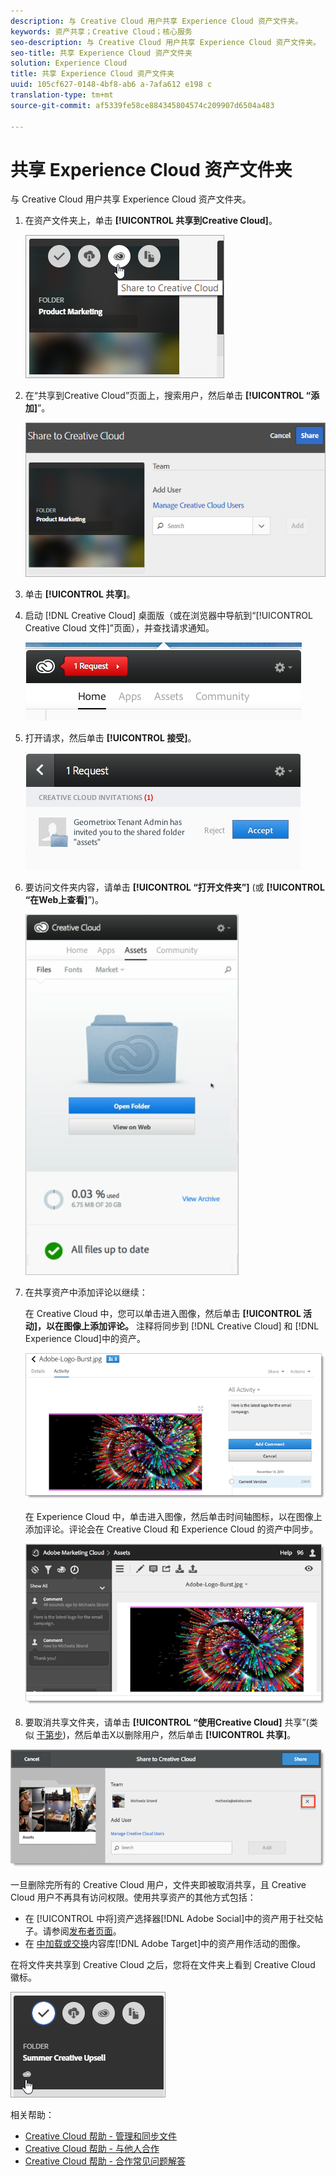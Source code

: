 ```yaml
---
description: 与 Creative Cloud 用户共享 Experience Cloud 资产文件夹。
keywords: 资产共享；Creative Cloud；核心服务
seo-description: 与 Creative Cloud 用户共享 Experience Cloud 资产文件夹。
seo-title: 共享 Experience Cloud 资产文件夹
solution: Experience Cloud
title: 共享 Experience Cloud 资产文件夹
uuid: 105cf627-0148-4bf8-ab6 a-7afa612 e198 c
translation-type: tm+mt
source-git-commit: af5339fe58ce884345804574c209907d6504a483

---
```



# 共享 Experience Cloud 资产文件夹

与 Creative Cloud 用户共享 Experience Cloud 资产文件夹。

1. 在资产文件夹上，单击 **[!UICONTROL 共享到Creative Cloud]**。

   ![步骤结果](assets/asset-share-cc.png)
1. 在“共享到Creative Cloud”页面上，搜索用户，然后单击 **[!UICONTROL “添加]**”。

   ![](assets/asset-share-cc-page.png)

1. 单击 **[!UICONTROL 共享]**。
1. 启动 [!DNL Creative Cloud] 桌面版（或在浏览器中导航到“[!UICONTROL Creative Cloud 文件]”页面），并查找请求通知。

   ![](assets/cc_share_request.png)
1. 打开请求，然后单击 **[!UICONTROL 接受]**。

   ![步骤结果](assets/cc_share_accept.png)
1. 要访问文件夹内容，请单击 **[!UICONTROL “打开文件夹”]** (或 **[!UICONTROL “在Web上查看]**”)。

   ![步骤结果](assets/creative_cloud_open_folder.png)
1. 在共享资产中添加评论以继续：

   在 Creative Cloud 中，您可以单击进入图像，然后单击 **[!UICONTROL 活动]，以在图像上添加评论。** 注释将同步到 [!DNL Creative Cloud] 和 [!DNL Experience Cloud]中的资产。

   ![](assets/asset_comment_cc.png)

   在 Experience Cloud 中，单击进入图像，然后单击时间轴图标，以在图像上添加评论。评论会在 Creative Cloud 和 Experience Cloud 的资产中同步。

   ![](assets/asset_comment_mac.png)

1. 要取消共享文件夹，请单击 **[!UICONTROL “使用Creative Cloud]** 共享”(类似 [于第步](../experience-cloud-assets/t-share-creative-cloud.md#step_BA17CFA185284641A9B878BA29551996))，然后单击X以删除用户，然后单击 **[!UICONTROL 共享]**。

![](assets/asset_remove_user.png)

一旦删除完所有的 Creative Cloud 用户，文件夹即被取消共享，且 Creative Cloud 用户不再具有访问权限。使用共享资产的其他方式包括：

* 在 [!UICONTROL  中将]资产选择器[!DNL Adobe Social]中的资产用于社交帖子。请参阅[发布者页面](https://marketing.adobe.com/resources/help/en_US/social/?f=c_pub_publisher)。
* 在 [ 中加载或交换](https://marketing.adobe.com/resources/help/en_US/target/target/?f=c_manage_content)内容库[!DNL Adobe Target]中的资产用作活动的图像。

在将文件夹共享到 Creative Cloud 之后，您将在文件夹上看到 Creative Cloud 徽标。

![](assets/asset-cc-logo.png)

相关帮助：

* [Creative Cloud 帮助 - 管理和同步文件](https://helpx.adobe.com/creative-cloud/help/sync-files.html)
* [Creative Cloud 帮助 - 与他人合作](https://helpx.adobe.com/creative-cloud/help/collaboration.html)
* [Creative Cloud 帮助 - 合作常见问题解答](https://helpx.adobe.com/creative-cloud/help/collaboration-faq.html)
